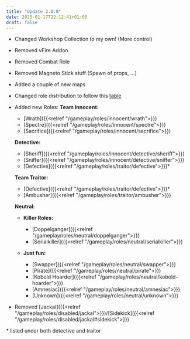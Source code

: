 ```yaml
---
title: "Update 2.0.0"
date: 2025-01-17T22:12:41+01:00
draft: false
---
```


- Changed Workshop Collection to my own! (More control)
- Removed vFire Addon
- Removed Combat Role
- Removed Magneto Stick stuff (Spawn of props, ...)
- Added a couple of new maps
- Changed role distribution to follow this [table](/en/gameplay/roles#role-distribution)
- Added new Roles:
  **Team Innocent:**

  - [Wrath]({{<relref "/gameplay/roles/innocent/wrath">}})
  - [Spectre]({{<relref "/gameplay/roles/innocent/spectre">}})
  - [Sacrifice]({{<relref "/gameplay/roles/innocent/sacrifice">}})

  **Detective:**

  - [Sheriff]({{<relref "/gameplay/roles/innocent/detective/sheriff">}})
  - [Sniffer]({{<relref "/gameplay/roles/innocent/detective/sniffer">}})
  - [Defective]({{<relref "/gameplay/roles/traitor/defective">}})\*

  **Team Traitor:**

  - [Defective]({{<relref "/gameplay/roles/traitor/defective">}})\*
  - [Ambusher]({{<relref "/gameplay/roles/traitor/ambusher">}})

  **Neutral:**

  - **Killer Roles:**

    - [Doppelganger]({{<relref "/gameplay/roles/neutral/doppelganger">}})
    - [Serialkiller]({{<relref "/gameplay/roles/neutral/serialkiller">}})

  - **Just fun:**

    - [Swapper]({{<relref "/gameplay/roles/neutral/swapper">}})
    - [Pirate]({{<relref "/gameplay/roles/neutral/pirate">}})
    - [Kobold Hoarder]({{<relref "/gameplay/roles/neutral/kobold-hoarder">}})
    - [Amnesiac]({{<relref "/gameplay/roles/neutral/amnesiac">}})
    - [Unknown]({{<relref "/gameplay/roles/neutral/unknown">}})

- Removed [Jackal]({{<relref "/gameplay/roles/disabled/jackal">}})/[Sidekick]({{<relref "/gameplay/roles/disabled/jackal#sidekick">}})

<short>\* listed under both detective and traitor</short>
